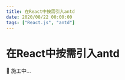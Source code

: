 ```yaml
---
title: 在React中按需引入antd
date: 2020/08/22 00:00:00
tags: ["React.js", "antd"]
---
```


# 在React中按需引入antd

<ClientOnly>
  <display-bar :displayData="$frontmatter"></display-bar>
</ClientOnly>

🚧 施工中...